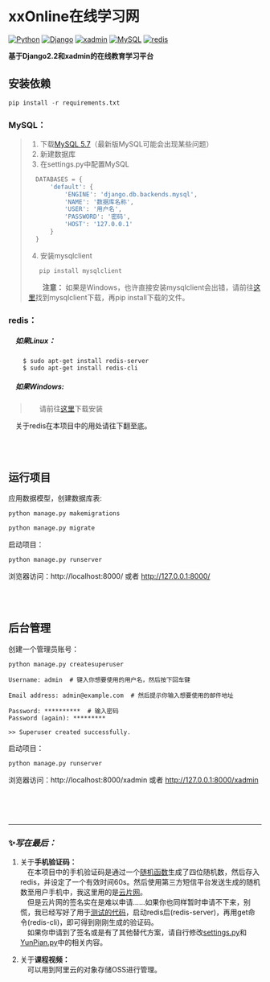 # xxOnline在线学习网
[![Python](https://img.shields.io/badge/Python-3.7.3-blue)](https://www.python.org/downloads/release/python-373/)
[![Django](https://img.shields.io/badge/Django-2.2-blue)](https://docs.djangoproject.com/en/2.2/releases/)
[![xadmin](https://img.shields.io/badge/xadmin-0.6.0-blue)](https://github.com/sshwsfc/xadmin)
[![MySQL](https://img.shields.io/badge/MySQL-5.7-blue)](https://dev.mysql.com/downloads/mysql/)
[![redis](https://img.shields.io/badge/redis-3.0.503-blue)](https://github.com/ServiceStack/redis-windows/tree/master/downloads)


**基于Django2.2和xadmin的在线教育学习平台**

## 安装依赖  
```python
pip install -r requirements.txt
```

### MySQL：
>1. 下载[MySQL 5.7](https://dev.mysql.com/downloads/mysql/)（最新版MySQL可能会出现某些问题）
>2. 新建数据库
>3. 在settings.py中配置MySQL  
>```python
>   DATABASES = {
>       'default': {
>           'ENGINE': 'django.db.backends.mysql',
>           'NAME': '数据库名称',
>           'USER': '用户名',
>           'PASSWORD': '密码',
>           'HOST': '127.0.0.1'
>       }
>   }
>```
>4. 安装mysqlclient
>```python
>    pip install mysqlclient
>```  
>&emsp;&emsp;**注意：** 如果是Windows，也许直接安装mysqlclient会出错，请前往[这里](https://www.lfd.uci.edu/~gohlke/pythonlibs/)找到mysqlclient下载，再pip install下载的文件。  

### redis：
##### &emsp;如果Linux：  
        $ sudo apt-get install redis-server
        $ sudo apt-get install redis-cli
##### &emsp;如果Windows:
>&emsp;&nbsp;&nbsp;请前往[这里](https://github.com/ServiceStack/redis-windows/tree/master/downloads)下载安装  

&emsp;关于redis在本项目中的用处请往下翻至底。

&nbsp;  
&nbsp;  
## 运行项目  
应用数据模型，创建数据库表:
```python
python manage.py makemigrations

python manage.py migrate
```

启动项目：
```python
python manage.py runserver
```

浏览器访问：http://localhost:8000/ 或者 http://127.0.0.1:8000/

&nbsp;  
&nbsp;  
## 后台管理  
创建一个管理员账号：  
```
python manage.py createsuperuser

Username: admin  # 键入你想要使用的用户名，然后按下回车键

Email address: admin@example.com  # 然后提示你输入想要使用的邮件地址

Password: **********  # 输入密码
Password (again): *********

>> Superuser created successfully.
```

启动项目：
```python
python manage.py runserver
```

浏览器访问：http://localhost:8000/xadmin 或者 http://127.0.0.1:8000/xadmin

&nbsp;  
&nbsp;  
&nbsp; 
***
### ✨*写在最后：*
1. 关于**手机验证码：**  
&emsp;在本项目中的手机验证码是通过一个[随机函数](https://github.com/fishvi/xxOnline/blob/master/apps/utils/random_str.py)生成了四位随机数，然后存入redis，并设定了一个有效时间60s。然后使用第三方短信平台发送生成的随机数至用户手机中，我这里用的是[云片网](https://www.yunpian.com/product/domestic-sms)。  
&emsp;但是云片网的签名实在是难以申请......如果你也同样暂时申请不下来，别慌，我已经写好了用于[测试的代码](https://github.com/fishvi/xxOnline/blob/master/apps/utils/YunPian.py)，启动redis后(redis-server)，再用get命令(redis-cli)，即可得到刚刚生成的验证码。  
&emsp;如果你申请到了签名或是有了其他替代方案，请自行修改[settings.py](https://github.com/fishvi/xxOnline/blob/master/xxOnline/settings.py)和[YunPian.py](https://github.com/fishvi/xxOnline/blob/master/apps/utils/YunPian.py)中的相关内容。  

2. 关于**课程视频：**  
&emsp;可以用到阿里云的对象存储OSS进行管理。
